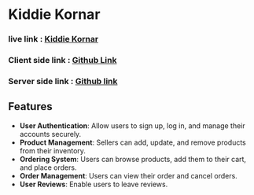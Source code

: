 # Kiddie Kornar

### live link : [Kiddie Kornar](https://kiddie-korner-ecfac.web.app/)
### Client side link : [Github Link](https://github.com/salam46khan/kiddie-kornar)
### Server side link : [Github link](https://github.com/salam46khan/kiddie-kornar-server)

## Features

- **User Authentication**: Allow users to sign up, log in, and manage their accounts securely.
- **Product Management**: Sellers can add, update, and remove products from their inventory.
- **Ordering System**: Users can browse products, add them to their cart, and place orders.
- **Order Management**: Users can view their order and cancel orders.
- **User Reviews**: Enable users to leave reviews.
